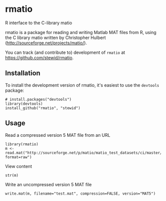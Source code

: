 rmatio
======

R interface to the C-library matio

rmatio is a package for reading and writing Matlab MAT files from R,
using the C library matio written by Christopher Hulbert
(http://sourceforge.net/projects/matio/).

You can track (and contribute to) development of `rmatio`
at https://github.com/stewid/rmatio.

Installation
------------

To install the development version of rmatio, it's easiest to use the `devtools` package:

    # install.packages("devtools")
    library(devtools)
    install_github("rmatio", "stewid")

Usage
-----

Read a compressed version 5 MAT file from an URL

    library(rmatio)
    m <- read.mat("http://sourceforge.net/p/matio/matio_test_datasets/ci/master/tree/matio_test_cases_compressed_le.mat?format=raw")

View content

    str(m)

Write an uncompressed version 5 MAT file

    write.mat(m, filename="test.mat", compression=FALSE, version="MAT5")

